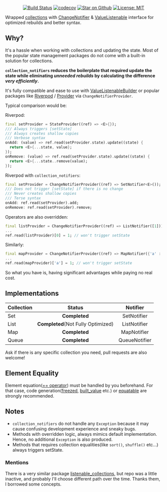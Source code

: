 <p align="center">
<a href="https://github.com/esenmx/collection_notifiers/actions"><img src="https://github.com/rrousselGit/river_pod/workflows/Build/badge.svg" alt="Build Status"></a>
<a href="https://codecov.io/gh/esenmx/collection_notifiers"><img src="https://codecov.io/gh/esenmx/collection_notifiers/branch/master/graph/badge.svg" alt="codecov"></a>
<a href="https://github.com/esenmx/collection_notifiers"><img src="https://img.shields.io/github/stars/esenmx/collection_notifiers.svg?style=flat&logo=github&colorB=deeppink&label=stars" alt="Star on Github"></a>
<a href="https://opensource.org/licenses/MIT"><img src="https://img.shields.io/badge/license-MIT-purple.svg" alt="License: MIT"></a>

<p align="center">

Wrapped [collections](https://api.dart.dev/stable/dart-collection/dart-collection-library.html)
with [ChangeNotifier](https://api.flutter.dev/flutter/foundation/ChangeNotifier-class.html)
& [ValueListenable](https://api.flutter.dev/flutter/foundation/ValueListenable-class.html) interface for optimized
rebuilds and better syntax.

## Why?
It's a hassle when working with collections and updating the state. Most of the popular state management packages do not
come with a built-in solution for collections.

**`collection_notifiers` reduces the boilerplate that required update the state while eliminating _unneeded rebuilds_ by 
calculating the difference _very efficiently_.**

It's fully compatible and ease to use with
[ValueListenableBuilder](https://api.flutter.dev/flutter/widgets/ValueListenableBuilder-class.html) or popular
packages
like [Riverpod](https://pub.dev/documentation/flutter_riverpod/latest/flutter_riverpod/ChangeNotifierProvider-class.html)
/ [Provider](https://pub.dev/documentation/provider/latest/provider/ChangeNotifierProvider-class.html)
via `ChangeNotifierProvider`.

Typical comparison would be:

Riverpod:

```dart
final setProvider = StateProvider((ref) => <E>{});
/// Always triggers [setState]
/// Always creates shallow copies
/// Verbose syntax
onAdd: (value) => ref.read(setProvider.state).update((state) {
  return <E>{...state, value};
});
onRemove: (value) => ref.read(setProvider.state).update((state) {
  return <E>{...state..remove(value);
});
```

Riverpod with `collection_notifiers`:

```dart
final setProvider = ChangeNotifierProvider((ref) => SetNotifier<E>());
/// Does not trigger [setState] if there is no change
/// Never creates shallow copies
/// Terse syntax
onAdd: ref.read(setProvider).add;
onRemove: ref.read(setProvider).remove;
```

Operators are also overridden:
```dart
final listProvider = ChangeNotifierProvider((ref) => ListNotifier([1]));
...
ref.read(listProvider)[0] = 1; // won't trigger setState
```

Similarly:
```dart
final mapProvider = ChangeNotifierProvider((ref) => MapNotifier({'a' : 1}));
...
ref.read(mapProvider)['a'] = 1; // won't trigger setState
```

So what you have is, having significant advantages while paying no real cost.

## Implementations

| Collection |               Status               |   Notifier    |
|------------|:----------------------------------:|:-------------:|
| Set        |           **Completed**            |  SetNotifier  |  
| List       | **Completed**(Not Fully Optimized) | ListNotifier  |
| Map        |           **Completed**            |  MapNotifier  |
| Queue      |           **Completed**            | QueueNotifier |

Ask if there is any specific collection you need, pull requests are also welcome!

## Element Equality

Element equation([== operator](https://api.dart.dev/stable/2.13.4/dart-core/Object/operator_equals.html)) must be
handled by you beforehand. For that case, code generation([freezed](https://pub.dev/packages/freezed), 
[built_value](https://pub.dev/packages/built_value) etc.) or [equatable](https://pub.dev/packages/equatable) are strongly
recommended.

## Notes
* `collection_notifiers` do not handle any `Exception` because it may cause confusing development experience and sneaky
  bugs.
* Methods with overridden logic, always mimics default implementation. Hence, no additional `Exception` is
  also produced.
* Methods that requires collection equalities(like `sort()`, `shuffle()` etc...) always triggers setState.

### Mentions

There is a very similar package [listenable_collections](https://github.com/escamoteur/listenable_collections), but repo
was a little inactive, and probably I'll choose different path over the time. Thanks them, I borrowed some concepts.